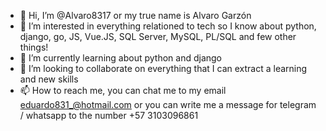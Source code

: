 - 👋 Hi, I’m @Alvaro8317 or my true name is Alvaro Garzón
- 👀 I’m interested in everything relationed to tech so I know about python, django, go, JS, Vue.JS, SQL Server, MySQL, PL/SQL and few other things!
- 🌱 I’m currently learning about python and django
- 💞️ I’m looking to collaborate on everything that I can extract a learning and new skills
- 📫 How to reach me, you can chat me to my email eduardo831_@hotmail.com or you can write me a message for telegram / whatsapp to the number +57 3103096861

<!---
Alvaro8317/Alvaro8317 is a ✨ special ✨ repository because its `README.md` (this file) appears on your GitHub profile.
You can click the Preview link to take a look at your changes.
--->

